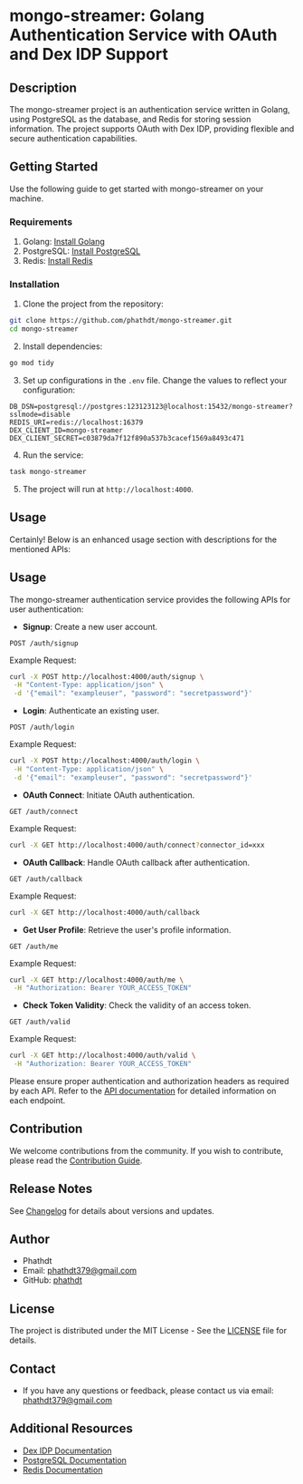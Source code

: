 # mongo-streamer: Golang Authentication Service with OAuth and Dex IDP Support

## Description

The mongo-streamer project is an authentication service written in Golang, using PostgreSQL as the database, and Redis for storing session information. The project supports OAuth with Dex IDP, providing flexible and secure authentication capabilities.

## Getting Started

Use the following guide to get started with mongo-streamer on your machine.

### Requirements

1. Golang: [Install Golang](https://golang.org/doc/install)
2. PostgreSQL: [Install PostgreSQL](https://www.postgresql.org/download/)
3. Redis: [Install Redis](https://redis.io/download)

### Installation

1. Clone the project from the repository:

```bash
git clone https://github.com/phathdt/mongo-streamer.git
cd mongo-streamer
```

2. Install dependencies:

```bash
go mod tidy
```

3. Set up configurations in the `.env` file. Change the values to reflect your configuration:

```
DB_DSN=postgresql://postgres:123123123@localhost:15432/mongo-streamer?sslmode=disable
REDIS_URI=redis://localhost:16379
DEX_CLIENT_ID=mongo-streamer
DEX_CLIENT_SECRET=c03879da7f12f890a537b3cacef1569a8493c471
```

4. Run the service:

```bash
task mongo-streamer
```

5. The project will run at `http://localhost:4000`.

## Usage

Certainly! Below is an enhanced usage section with descriptions for the mentioned APIs:

## Usage

The mongo-streamer authentication service provides the following APIs for user authentication:

- **Signup**: Create a new user account.

```http
POST /auth/signup
```

Example Request:
```bash
curl -X POST http://localhost:4000/auth/signup \
 -H "Content-Type: application/json" \
 -d '{"email": "exampleuser", "password": "secretpassword"}'
```

- **Login**: Authenticate an existing user.

```http
POST /auth/login
```

Example Request:
```bash
curl -X POST http://localhost:4000/auth/login \
 -H "Content-Type: application/json" \
 -d '{"email": "exampleuser", "password": "secretpassword"}'
```

- **OAuth Connect**: Initiate OAuth authentication.

```http
GET /auth/connect
```

Example Request:
```bash
curl -X GET http://localhost:4000/auth/connect?connector_id=xxx
```

- **OAuth Callback**: Handle OAuth callback after authentication.

```http
GET /auth/callback
```

Example Request:
```bash
curl -X GET http://localhost:4000/auth/callback
```

- **Get User Profile**: Retrieve the user's profile information.

```http
GET /auth/me
```

Example Request:
```bash
curl -X GET http://localhost:4000/auth/me \
 -H "Authorization: Bearer YOUR_ACCESS_TOKEN"
```

- **Check Token Validity**: Check the validity of an access token.

```http
GET /auth/valid
```

Example Request:
```bash
curl -X GET http://localhost:4000/auth/valid \
 -H "Authorization: Bearer YOUR_ACCESS_TOKEN"
```

Please ensure proper authentication and authorization headers as required by each API. Refer to the [API documentation](API.md) for detailed information on each endpoint.

## Contribution

We welcome contributions from the community. If you wish to contribute, please read the [Contribution Guide](CONTRIBUTING.md).

## Release Notes

See [Changelog](CHANGELOG.md) for details about versions and updates.

## Author

- Phathdt
- Email: phathdt379@gmail.com
- GitHub: [phathdt](https://github.com/phathdt)

## License

The project is distributed under the MIT License - See the [LICENSE](LICENSE) file for details.

## Contact

- If you have any questions or feedback, please contact us via email: phathdt379@gmail.com

## Additional Resources

- [Dex IDP Documentation](https://dexidp.io/docs/)
- [PostgreSQL Documentation](https://www.postgresql.org/docs/)
- [Redis Documentation](https://redis.io/documentation)
